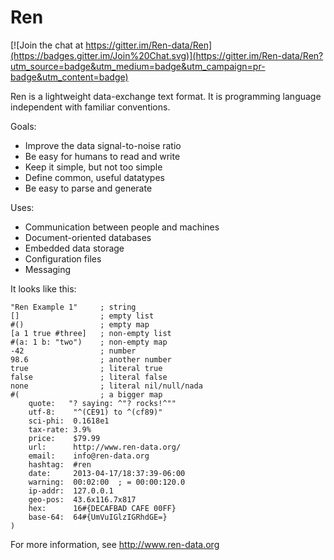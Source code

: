 # Ren

[![Join the chat at https://gitter.im/Ren-data/Ren](https://badges.gitter.im/Join%20Chat.svg)](https://gitter.im/Ren-data/Ren?utm_source=badge&utm_medium=badge&utm_campaign=pr-badge&utm_content=badge)

Ren is a lightweight data-exchange text format. It is programming language independent with familiar conventions. 

Goals:

- Improve the data signal-to-noise ratio
- Be easy for humans to read and write
- Keep it simple, but not too simple
- Define common, useful datatypes
- Be easy to parse and generate

Uses:

- Communication between people and machines
- Document-oriented databases
- Embedded data storage
- Configuration files
- Messaging

It looks like this:

    "Ren Example 1"		; string
    []					; empty list
    #()					; empty map
    [a 1 true #three]	; non-empty list
    #(a: 1 b: "two")	; non-empty map
    -42					; number
    98.6				; another number
    true				; literal true
    false				; literal false
    none				; literal nil/null/nada
    #(					; a bigger map
        quote:	 "? saying: ^"? rocks!^""
        utf-8:    "^(CE91) to ^(cf89)"
        sci-phi:  0.1618e1
        tax-rate: 3.9%
        price:    $79.99
        url:      http://www.ren-data.org/
        email:    info@ren-data.org
        hashtag:  #ren
        date:     2013-04-17/18:37:39-06:00
        warning:  00:02:00  ; = 00:00:120.0
        ip-addr:  127.0.0.1
        geo-pos:  43.6x116.7x817
        hex:      16#{DECAFBAD CAFE 00FF}
        base-64:  64#{UmVuIGlzIGRhdGE=}  
    )

For more information, see http://www.ren-data.org

